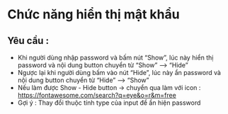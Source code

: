 # Chức năng hiển thị mật khẩu
## Yêu cầu :

- Khi người dùng nhập password và bấm nút “Show”, lúc này hiển thị password và nội dung button chuyển từ “Show” --> “Hide”
- Ngược lại khi người dùng bấm vào nút “Hide”, lúc này ẩn password và nội dung button chuyển từ “Hide” --> “Show”
- Nếu làm được Show - Hide button -> chuyển qua làm với icon : https://fontawesome.com/search?q=eye&o=r&m=free
- Gợi ý : Thay đổi thuộc tính type của input để ẩn hiện password